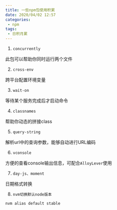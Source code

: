```yaml
---
title: 一些npm包使用积累
date: 2020/04/02 12:57
categories: 
 - npm
tags: 
 - 日积月累
---
```


<!-- more -->

1. `concurrently`

此包可以帮助你同时运行两个文件

2. `cross-env`

跨平台配置环境变量

3. `wait-on`

等待某个服务完成后才启动命令

4. `classnames`

帮助你动态的拼接class

5. `query-string`

解析url中的查询参数，能够自动进行URL编码

6. `vconsole`

方便的查看console输出信息，可配合`AlloyLever`使用

7. `day-js、moment`

日期格式转换

8. `nvm切换默认node版本`

`nvm alias default stable`



